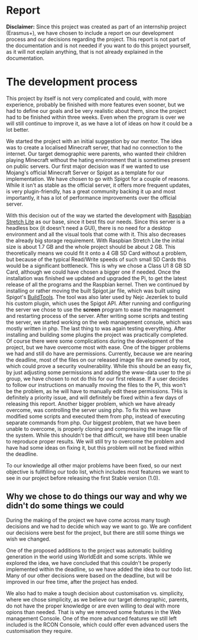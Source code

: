 # Report

**Disclaimer:** Since this project was created as part of an internship project (Erasmus+), we have chosen to include a report on our development process and our decisions regarding the project. This report is not part of the documentation and is not needed if you want to do this project yourself, as it will not explain anything, that is not already explained in the documentation.

# The development process

This project by itself is not very complicated and could, with more experience, probably be finished with more features even sooner, but we had to define our goals and be very realistic about them, since the project had to be finished within three weeks. Even when the program is over we will still continue to improve it, as we have a lot of ideas on how it could be a lot better.

We started the project with an initial suggestion by our mentor. The idea was to create a localised Minecraft server, that had no connection to the internet. Our target demographic were parents, who wanted their children playing Minecraft without the hating environment that is sometimes present on public servers. Our first major decision was if we wanted to use Mojang's official Minecraft Server or Spigot as a template for our implementation. We have chosen to go with Spigot for a couple of reasons. While it isn't as stable as the official server, it offers more frequent updates, is very plugin-friendly, has a great community backing it up and most importantly, it has a lot of performance improvements over the official server.

With this decision out of the way we started the development with [Raspbian Stretch Lite](https://www.raspberrypi.org/downloads/raspbian/) as our base, since it best fits our needs. Since this server is a headless box (it doesn't need a GUI), there is no need for a desktop environment and all the visual tools that come with it. This also decreases the already big storage requirement. With Raspbian Stretch Lite the initial size is about 1.7 GB and the whole project should be about 2 GB. This theoretically means we could fit it onto a 4 GB SD Card without a problem, but because of the typical Read/Write speeds of such small SD Cards this would be a significant bottleneck. This is why we chose a Class U1 8 GB SD Card, although we could have chosen a bigger one if needed. Once the installation was finished we updated and upgraded the Pi, to get the latest release of all the programs and the Raspbian kernel. Then we continued by installing or rather moving the built Spigot.jar file, which was built using Spigot's [BuildTools](https://www.spigotmc.org/wiki/buildtools/). The tool was also later used by Nejc Jezeršek to build his custom plugin, which uses the Spigot API. After running and configuring the server we chose to use the **screen** program to ease the management and restarting process of the server. After writing some scripts and testing the server, we started working on the web management console, which was mostly written in php. The last thing to was again testing everything. After installing and building some plugins the project was practically completed. Of course there were some complications during the development of the project, but we have overcome most with ease. One of the bigger problems we had and still do have are permissions. Currently, because we are nearing the deadline, most of the files on our released image file are owned by root, which could prove a security voulnerability. While this should be an easy fix, by just adjusting some permissions and adding the www-data user to the pi group, we have chosen to not do this for our first release. If a user decides to follow our instructions on manually moving the files to the Pi, this won't be the problem, as he will have to manually edit these permissions. THis is definitely a priority issue, and will definitely be fixed within a few days of releasing this report. Another bigger problem, which we have already overcome, was controlling the server using php. To fix this we have modified some scripts and executed them from php, instead of executing separate commands from php. Our biggest problem, that we have been unable to overcome, is properly cloning and compressing the image file of the system. While this shouldn't be that difficult, we have still been unable to reproduce proper results. We will still try to overcome the problem and have had some ideas on fixing it, but this problem will not be fixed within the deadline.

To our knowledge all other major problems have been fixed, so our next objective is fullfilling our todo list, which includes most features we want to see in our project before releasing the first Stable version (1.0).

## Why we chose to do things our way and why we didn't do some things we could

During the making of the project we have come across many tough decisions and we had to decide which way we want to go. We are confident our decisions were best for the project, but there are still some things we wish we changed.

One of the proposed additions to the project was automatic building generation in the world using WorldEdit and some scripts. While we explored the idea, we have concluded that this couldn't be properly implemented within the deadline, so we have added the idea to our todo list. Many of our other decisions were based on the deadline, but will be improved in our free time, after the project has ended.

We also had to make a tough decision about customisation vs. simplicity, where we chose simplicity, as we believe our target demographic, parents, do not have the proper knowledge or are even willing to deal with more opions than needed. That is why we removed some features in the Web management Console. One of the more advanced features we still left included is the RCON Console, which could offer even advanced users the customisation they require.
